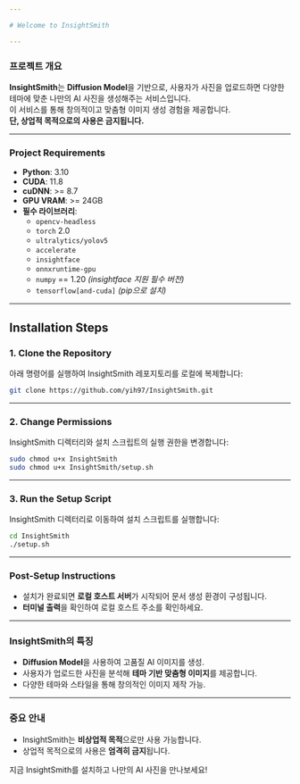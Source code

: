 ```yaml
---

# Welcome to InsightSmith  

---
```


### **프로젝트 개요**  
**InsightSmith**는 **Diffusion Model**을 기반으로, 사용자가 사진을 업로드하면 다양한 테마에 맞춘 나만의 AI 사진을 생성해주는 서비스입니다.  
이 서비스를 통해 창의적이고 맞춤형 이미지 생성 경험을 제공합니다.  
**단, 상업적 목적으로의 사용은 금지됩니다.**

---

### **Project Requirements**  
- **Python**: 3.10  
- **CUDA**: 11.8  
- **cuDNN**: >= 8.7  
- **GPU VRAM**: >= 24GB  
- **필수 라이브러리**:  
  - `opencv-headless`  
  - `torch` 2.0  
  - `ultralytics/yolov5`  
  - `accelerate`  
  - `insightface`  
  - `onnxruntime-gpu`  
  - `numpy` == 1.20 *(insightface 지원 필수 버전)*  
  - `tensorflow[and-cuda]` *(pip으로 설치)*  

---

## **Installation Steps**  

### 1. **Clone the Repository**  
아래 명령어를 실행하여 InsightSmith 레포지토리를 로컬에 복제합니다:  
```bash
git clone https://github.com/yih97/InsightSmith.git
```

---

### 2. **Change Permissions**  
InsightSmith 디렉터리와 설치 스크립트의 실행 권한을 변경합니다:  
```bash
sudo chmod u+x InsightSmith
sudo chmod u+x InsightSmith/setup.sh
```

---

### 3. **Run the Setup Script**  
InsightSmith 디렉터리로 이동하여 설치 스크립트를 실행합니다:  
```bash
cd InsightSmith
./setup.sh
```

---

### **Post-Setup Instructions**  
- 설치가 완료되면 **로컬 호스트 서버**가 시작되어 문서 생성 환경이 구성됩니다.  
- **터미널 출력**을 확인하여 로컬 호스트 주소를 확인하세요.  

---

### **InsightSmith의 특징**  
- **Diffusion Model**을 사용하여 고품질 AI 이미지를 생성.  
- 사용자가 업로드한 사진을 분석해 **테마 기반 맞춤형 이미지**를 제공합니다.  
- 다양한 테마와 스타일을 통해 창의적인 이미지 제작 가능.  

---

### **중요 안내**  
- InsightSmith는 **비상업적 목적**으로만 사용 가능합니다.  
- 상업적 목적으로의 사용은 **엄격히 금지**됩니다.  

지금 InsightSmith를 설치하고 나만의 AI 사진을 만나보세요!
